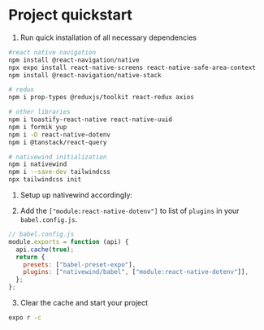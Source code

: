 # Project quickstart

1. Run quick installation of all necessary dependencies

```bash
#react native navigation
npm install @react-navigation/native
npx expo install react-native-screens react-native-safe-area-context
npm install @react-navigation/native-stack

# redux
npm i prop-types @reduxjs/toolkit react-redux axios

# other libraries
npm i toastify-react-native react-native-uuid
npm i formik yup
npm i -D react-native-dotenv
npm i @tanstack/react-query

# nativewind initialization
npm i nativewind
npm i --save-dev tailwindcss
npx tailwindcss init
```

1. Setup up nativewind accordingly: [](https://www.nativewind.dev/quick-starts/expo)

2. Add the `["module:react-native-dotenv"]` to list of `plugins` in your `babel.config.js`.

```javascript
// babel.config.js
module.exports = function (api) {
  api.cache(true);
  return {
    presets: ["babel-preset-expo"],
    plugins: ["nativewind/babel", ["module:react-native-dotenv"]],
  };
};
```

3. Clear the cache and start your project

```bash
expo r -c
```
